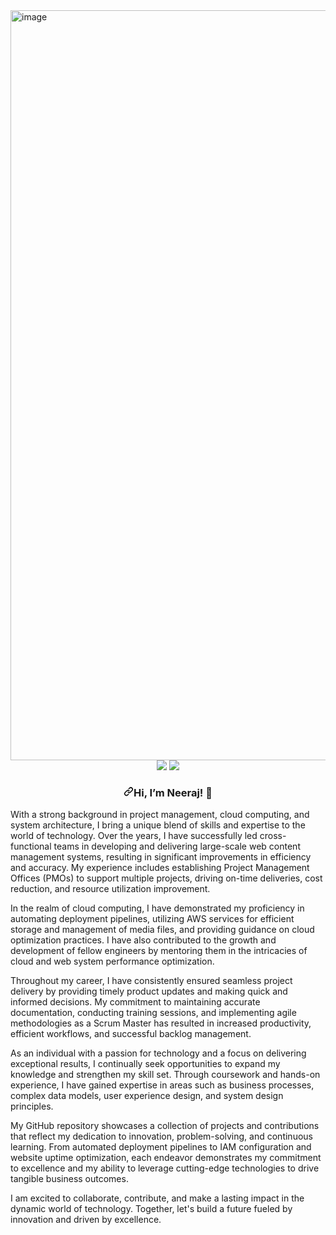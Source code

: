 <img width="1200" alt="image" src="https://github.com/Neerajraja10/Neeraj-Raja-overview/assets/114890256/56dd56ed-75ea-4239-8602-75afe2d5ec1e">

<div align="center" dir="auto">
<a href="https://www.linkedin.com/in/neeraj-raja-260a10104/" rel="nofollow"><img src="https://camo.githubusercontent.com/a0a9351981213a8f7a1f933af50f04f7b50f8c2926fce5e3c3d676868d63a3f4/68747470733a2f2f696d672e736869656c64732e696f2f62616467652f4c696e6b6564496e2d6433663665393f7374796c653d666f722d7468652d6261646765266c6162656c436f6c6f723d353535353535266c6f676f3d6c696e6b6564696e266c6f676f436f6c6f723d7768697465" data-canonical-src="https://img.shields.io/badge/LinkedIn-d3f6e9?style=for-the-badge&amp;labelColor=555555&amp;logo=linkedin&amp;logoColor=white" style="max-width: 100%;"></a>
<a href="mailto:raja.n@northeastern.edu"><img src="https://camo.githubusercontent.com/793bdd22bd04b8772ef8af2dce03a309d9b99256d57496b805e6db096c5a2cc7/68747470733a2f2f696d672e736869656c64732e696f2f62616467652f476d61696c2d6433663665393f7374796c653d666f722d7468652d6261646765266c6162656c436f6c6f723d353535353535266c6f676f3d676d61696c266c6f676f436f6c6f723d7768697465" data-canonical-src="https://img.shields.io/badge/Gmail-d3f6e9?style=for-the-badge&amp;labelColor=555555&amp;logo=gmail&amp;logoColor=white" style="max-width: 100%;"></a>
<h3 tabindex="-1" dir="auto"><a id="user-content-hi-im-ashika-" class="anchor" aria-hidden="true" href="#hi-im-ashika-"><svg class="octicon octicon-link" viewBox="0 0 16 16" version="1.1" width="16" height="16" aria-hidden="true"><path d="m7.775 3.275 1.25-1.25a3.5 3.5 0 1 1 4.95 4.95l-2.5 2.5a3.5 3.5 0 0 1-4.95 0 .751.751 0 0 1 .018-1.042.751.751 0 0 1 1.042-.018 1.998 1.998 0 0 0 2.83 0l2.5-2.5a2.002 2.002 0 0 0-2.83-2.83l-1.25 1.25a.751.751 0 0 1-1.042-.018.751.751 0 0 1-.018-1.042Zm-4.69 9.64a1.998 1.998 0 0 0 2.83 0l1.25-1.25a.751.751 0 0 1 1.042.018.751.751 0 0 1 .018 1.042l-1.25 1.25a3.5 3.5 0 1 1-4.95-4.95l2.5-2.5a3.5 3.5 0 0 1 4.95 0 .751.751 0 0 1-.018 1.042.751.751 0 0 1-1.042.018 1.998 1.998 0 0 0-2.83 0l-2.5 2.5a1.998 1.998 0 0 0 0 2.83Z"></path></svg></a>Hi, I’m Neeraj! <g-emoji class="g-emoji" alias="wave" fallback-src="https://github.githubassets.com/images/icons/emoji/unicode/1f44b.png">👋</g-emoji></h3>
</div>


With a strong background in project management, cloud computing, and system architecture, I bring a unique blend of skills and expertise to the world of technology. Over the years, I have successfully led cross-functional teams in developing and delivering large-scale web content management systems, resulting in significant improvements in efficiency and accuracy. My experience includes establishing Project Management Offices (PMOs) to support multiple projects, driving on-time deliveries, cost reduction, and resource utilization improvement.

In the realm of cloud computing, I have demonstrated my proficiency in automating deployment pipelines, utilizing AWS services for efficient storage and management of media files, and providing guidance on cloud optimization practices. I have also contributed to the growth and development of fellow engineers by mentoring them in the intricacies of cloud and web system performance optimization.

Throughout my career, I have consistently ensured seamless project delivery by providing timely product updates and making quick and informed decisions. My commitment to maintaining accurate documentation, conducting training sessions, and implementing agile methodologies as a Scrum Master has resulted in increased productivity, efficient workflows, and successful backlog management.

As an individual with a passion for technology and a focus on delivering exceptional results, I continually seek opportunities to expand my knowledge and strengthen my skill set. Through coursework and hands-on experience, I have gained expertise in areas such as business processes, complex data models, user experience design, and system design principles.

My GitHub repository showcases a collection of projects and contributions that reflect my dedication to innovation, problem-solving, and continuous learning. From automated deployment pipelines to IAM configuration and website uptime optimization, each endeavor demonstrates my commitment to excellence and my ability to leverage cutting-edge technologies to drive tangible business outcomes.

I am excited to collaborate, contribute, and make a lasting impact in the dynamic world of technology. Together, let's build a future fueled by innovation and driven by excellence.
